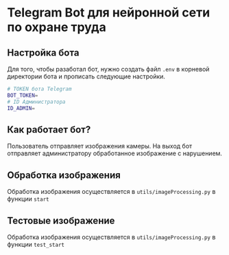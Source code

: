 # Telegram Bot для нейронной сети по охране труда

## Настройка бота

Для того, чтобы разаботал бот, нужно создать файл `.env` в корневой директории бота и прописать следующие настройки.

```bash
# TOKEN бота Telegram
BOT_TOKEN=
# ID Администратора
ID_ADMIN=
```

## Как работает бот?

Пользователь отправляет изображения камеры. 
На выход бот отправляет администратору обработанное изображение с нарушением.

## Обработка изображения

Обработка изображения осуществляется в `utils/imageProcessing.py` в
функции `start`

## Тестовые изображение

Обработка изображения осуществляется в `utils/imageProcessing.py` в
функции `test_start`
